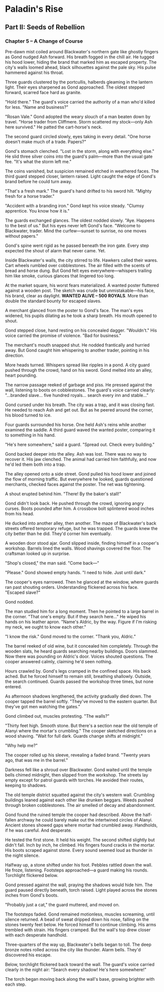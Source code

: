 # Paladin's Rise

## Part II: Seeds of Rebellion

### Chapter 5 – A Change of Course

Pre-dawn mist coiled around Blackwater's northern gate like ghostly fingers as Gond nudged Ash forward. His breath fogged in the chill air. He tugged his hood lower, hiding the brand that marked him as escaped property. The city's walls loomed ahead, black silhouettes against the pale sky. His pulse hammered against his throat.

Three guards clustered by the portcullis, halberds gleaming in the lantern light. Their eyes sharpened as Gond approached. The oldest stepped forward, scarred face hard as granite.

"Hold there." The guard's voice carried the authority of a man who'd killed for less. "Name and business?"

"Rosan Vale." Gond adopted the weary slouch of a man beaten down by travel. "Horse trader from Cliffmere. Storm scattered my stock—only Ash here survived." He patted the cart-horse's neck.

The second guard circled slowly, eyes taking in every detail. "One horse doesn't make much of a trade. Papers?"

Gond's stomach clenched. "Lost in the storm, along with everything else." He slid three silver coins into the guard's palm—more than the usual gate fee. "It's what the storm left me."

The coins vanished, but suspicion remained etched in weathered faces. The third guard stepped closer, lantern raised. Light caught the edge of Gond's brand before he could turn away.

"That's a fresh mark." The guard's hand drifted to his sword hilt. "Mighty fresh for a horse trader."

"Accident with a branding iron." Gond kept his voice steady. "Clumsy apprentice. You know how it is."

The guards exchanged glances. The oldest nodded slowly. "Aye. Happens to the best of us." But his eyes never left Gond's face. "Welcome to Blackwater, trader. Mind the curfew—sunset to sunrise, no one moves without papers."

Gond's spine went rigid as he passed beneath the iron gate. Every step expected the shout of alarm that never came. Yet.

Inside Blackwater's walls, the city stirred to life. Hawkers called their wares. Cart wheels rumbled over cobblestones. The air filled with the scents of bread and horse dung. But Gond felt eyes everywhere—whispers trailing him like smoke, curious glances that lingered too long.

At the market square, his worst fears materialized. A wanted poster fluttered against a wooden post. The sketch was crude but unmistakable—his face, his brand, clear as daylight. **WANTED ALIVE – 500 ROYALS**. More than double the standard bounty for escaped slaves.

A merchant glanced from the poster to Gond's face. The man's eyes widened, his pupils dilating as he took a sharp breath. His mouth opened to shout.

Gond stepped close, hand resting on his concealed dagger. "Wouldn't." His voice carried the promise of violence. "Bad for business."

The merchant's mouth snapped shut. He nodded frantically and hurried away. But Gond caught him whispering to another trader, pointing in his direction.

More heads turned. Whispers spread like ripples in a pond. A city guard pushed through the crowd, hand on his sword. Gond melted into an alley, heart pounding.

The narrow passage reeked of garbage and piss. He pressed against the wall, listening to boots on cobblestones. The guard's voice carried clearly: "...branded slave... five hundred royals... search every inn and stable..."

Gond cursed under his breath. The city was a trap, and it was closing fast. He needed to reach Ash and get out. But as he peered around the corner, his blood turned to ice.

Four guards surrounded his horse. One held Ash's reins while another examined the saddle. A third guard waved the wanted poster, comparing it to something in his hand.

"He's here somewhere," said a guard. "Spread out. Check every building."

Gond backed deeper into the alley. Ash was lost. There was no way to recover it. His jaw clenched. The animal had carried him faithfully, and now he'd led them both into a trap.

The alley opened onto a side street. Gond pulled his hood lower and joined the flow of morning traffic. But everywhere he looked, guards questioned merchants, checked faces against the poster. The net was tightening.

A shout erupted behind him. "There! By the baker's stall!"

Gond didn't look back. He pushed through the crowd, ignoring angry curses. Boots pounded after him. A crossbow bolt splintered wood inches from his head.

He ducked into another alley, then another. The maze of Blackwater's back streets offered temporary refuge, but he was trapped. The guards knew the city better than he did. They'd corner him eventually.

A wooden door stood ajar. Gond slipped inside, finding himself in a cooper's workshop. Barrels lined the walls. Wood shavings covered the floor. The craftsman looked up in surprise.

"Shop's closed," the man said. "Come back—"

"Please." Gond showed empty hands. "I need to hide. Just until dark."

The cooper's eyes narrowed. Then he glanced at the window, where guards ran past shouting orders. Understanding flickered across his face. "Escaped slave?"

Gond nodded.

The man studied him for a long moment. Then he pointed to a large barrel in the corner. "That one's empty. But if they search here..." He wiped his hands on his leather apron. "Name's Aldric, by the way. Figure if I'm risking my neck, we ought to know each other."

"I know the risk." Gond moved to the corner. "Thank you, Aldric."

The barrel reeked of old wine, but it concealed him completely. Through the wooden slats, he heard guards searching nearby buildings. Doors slammed. Now there was pounding on Aldric's door. Voices shouted questions. The cooper answered calmly, claiming he'd seen nothing.

Hours crawled by. Gond's legs cramped in the confined space. His back ached. But he forced himself to remain still, breathing shallowly. Outside, the search continued. Guards passed the workshop three times, but none entered.

As afternoon shadows lengthened, the activity gradually died down. The cooper tapped the barrel softly. "They've moved to the eastern quarter. But they've got men watching the gates."

Gond climbed out, muscles protesting. "The walls?"

"Thirty feet high. Smooth stone. But there's a section near the old temple of Alanyi where the mortar's crumbling." The cooper sketched directions on a wood shaving. "Wait for full dark. Guards change shifts at midnight."

"Why help me?"

The cooper rolled up his sleeve, revealing a faded brand. "Twenty years ago, that was me in the barrel."

Darkness fell like a shroud over Blackwater. Gond waited until the temple bells chimed midnight, then slipped from the workshop. The streets lay empty except for patrol guards with torches. He avoided their routes, keeping to shadows.

The old temple district squatted against the city's western wall. Crumbling buildings leaned against each other like drunken beggars. Weeds pushed through broken cobblestones. The air smelled of decay and abandonment.

Gond found the ruined temple the cooper had described. Above the half-fallen archway he could barely make out the intertwined circles of Alanyi. Ancient stones showed gaps where mortar had crumbled away. Handholds, if he was careful. And desperate.

He tested the first stone. It held his weight. The second shifted slightly but didn't fall. Inch by inch, he climbed. His fingers found cracks in the mortar. His boots scraped against stone. Every sound seemed loud as thunder in the night silence.

Halfway up, a stone shifted under his foot. Pebbles rattled down the wall. He froze, listening. Footsteps approached—a guard making his rounds. Torchlight flickered below.

Gond pressed against the wall, praying the shadows would hide him. The guard paused directly beneath, torch raised. Light played across the stones inches from Gond's boots.

"Probably just a cat," the guard muttered, and moved on.

The footsteps faded. Gond remained motionless, muscles screaming, until silence returned. A bead of sweat dripped down his nose, falling on the stones twenty feet below. He forced himself to continue climbing. His arms trembled with strain. His fingers cramped. But the wall's top drew closer with each desperate handhold.

Three-quarters of the way up, Blackwater's bells began to toll. The deep bronze notes rolled across the city like thunder. Alarm bells. They'd discovered his escape.

Below, torchlight flickered back toward the wall. The guard's voice carried clearly in the night air: "Search every shadow! He's here somewhere!"

The torch began moving back along the wall's base, growing brighter with each step.
